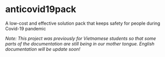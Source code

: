 # anticovid19pack
A low-cost and effective solution pack that keeps safety for people during Covid-19 pandemic

*Note: This project was previously for Vietnamese students so that some parts of the documentation are still being in our mother tongue. English documentation will be update soon!* 
